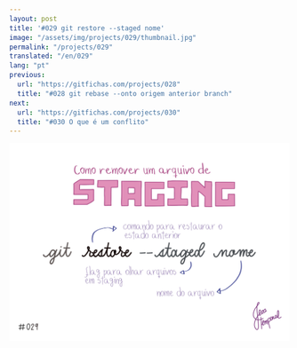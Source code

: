 ```yaml
---
layout: post
title: '#029 git restore --staged nome'
image: "/assets/img/projects/029/thumbnail.jpg"
permalink: "/projects/029"
translated: "/en/029"
lang: "pt"
previous:
  url: "https://gitfichas.com/projects/028"
  title: "#028 git rebase --onto origem anterior branch"
next:
  url: "https://gitfichas.com/projects/030"
  title: "#030 O que é um conflito"
---
```


<img alt="O comando git restore --staged nome descarta as alterações em staging do arquivo 'nome'." src="/assets/img/projects/029/full.jpg">